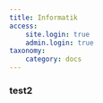 ```yaml
---
title: Informatik
access:
    site.login: true
    admin.login: true
taxonomy:
    category: docs
---
```


### test2

